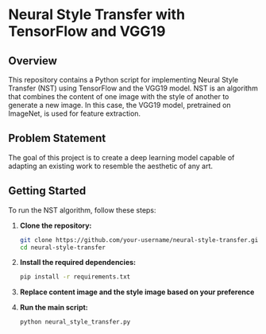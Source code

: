 # Neural Style Transfer with TensorFlow and VGG19

## Overview

This repository contains a Python script for implementing Neural Style Transfer (NST) using TensorFlow and the VGG19 model. NST is an algorithm that combines the content of one image with the style of another to generate a new image. In this case, the VGG19 model, pretrained on ImageNet, is used for feature extraction.

## Problem Statement

The goal of this project is to create a deep learning model capable of adapting an existing work to resemble the aesthetic of any art.

## Getting Started

To run the NST algorithm, follow these steps:

1. **Clone the repository:**

   ```bash
   git clone https://github.com/your-username/neural-style-transfer.git
   cd neural-style-transfer

2. **Install the required dependencies:**

   ```bash
   pip install -r requirements.txt

3. **Replace content image and the style image based on your preference**

4. **Run the main script:**

   ```bash
   python neural_style_transfer.py
